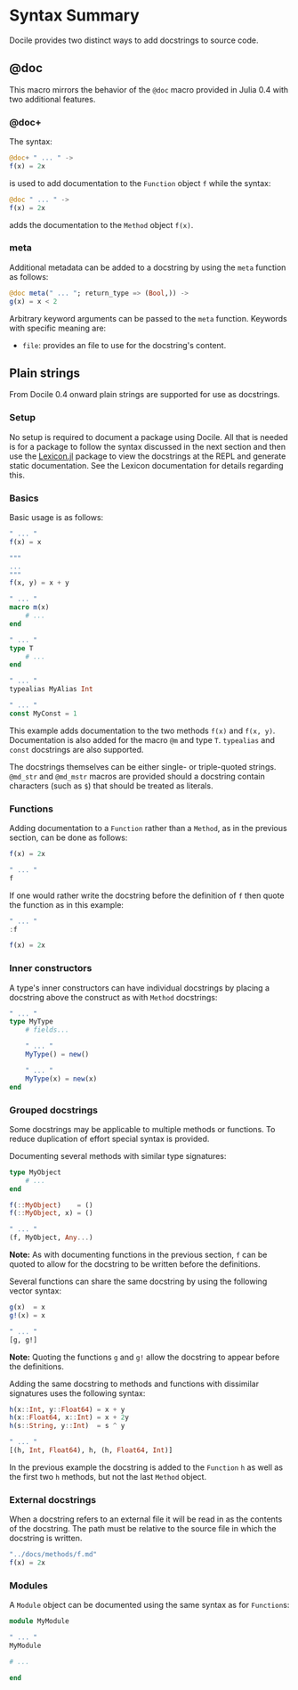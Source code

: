 # Syntax Summary

Docile provides two distinct ways to add docstrings to source code.

## @doc

This macro mirrors the behavior of the ``@doc`` macro provided in Julia 0.4
with two additional features.

### @doc+

The syntax:

```julia
@doc+ " ... " ->
f(x) = 2x
```

is used to add documentation to the ``Function`` object ``f`` while the syntax:

```julia
@doc " ... " ->
f(x) = 2x
```

adds the documentation to the ``Method`` object ``f(x)``.

### meta

Additional metadata can be added to a docstring by using the ``meta`` function as
follows:

```julia
@doc meta(" ... "; return_type => (Bool,)) ->
g(x) = x < 2
```

Arbitrary keyword arguments can be passed to the ``meta`` function. Keywords with
specific meaning are:

* ``file``: provides an file to use for the docstring's content.

## Plain strings

From Docile 0.4 onward plain strings are supported for use as docstrings.

### Setup

No setup is required to document a package using Docile. All that is needed is
for a package to follow the syntax discussed in the next section and then use
the [Lexicon.jl](https://github.com/MichaelHatherly/Lexicon.jl) package to view
the docstrings at the REPL and generate static documentation. See the Lexicon
documentation for details regarding this.

### Basics

Basic usage is as follows:

```julia
" ... "
f(x) = x

"""
...
"""
f(x, y) = x + y

" ... "
macro m(x)
    # ...
end

" ... "
type T
    # ...
end

" ... "
typealias MyAlias Int

" ... "
const MyConst = 1
```

This example adds documentation to the two methods ``f(x)`` and ``f(x, y)``.
Documentation is also added for the macro ``@m`` and type ``T``. ``typealias`` and
``const`` docstrings are also supported.

The docstrings themselves can be either single- or triple-quoted strings.
``@md_str`` and ``@md_mstr`` macros are provided should a docstring contain
characters (such as ``$``) that should be treated as literals.

### Functions

Adding documentation to a ``Function`` rather than a ``Method``, as in the previous
section, can be done as follows:

```julia
f(x) = 2x

" ... "
f
```

If one would rather write the docstring before the definition of ``f`` then
quote the function as in this example:

```julia
" ... "
:f

f(x) = 2x
```

### Inner constructors

A type's inner constructors can have individual docstrings by placing
a docstring above the construct as with ``Method`` docstrings:

```julia
" ... "
type MyType
    # fields...

    " ... "
    MyType() = new()

    " ... "
    MyType(x) = new(x)
end
```

### Grouped docstrings

Some docstrings may be applicable to multiple methods or functions. To
reduce duplication of effort special syntax is provided.

Documenting several methods with similar type signatures:

```julia
type MyObject
    # ...
end

f(::MyObject)    = ()
f(::MyObject, x) = ()

" ... "
(f, MyObject, Any...)
```

**Note:** As with documenting functions in the previous section, ``f`` can be
quoted to allow for the docstring to be written before the definitions.

Several functions can share the same docstring by using the following vector
syntax:

```julia
g(x)  = x
g!(x) = x

" ... "
[g, g!]
```

**Note:** Quoting the functions ``g`` and ``g!`` allow the docstring to appear
before the definitions.

Adding the same docstring to methods and functions with dissimilar signatures uses the
following syntax:

```julia
h(x::Int, y::Float64) = x + y
h(x::Float64, x::Int) = x + 2y
h(s::String, y::Int)  = s ^ y

" ... "
[(h, Int, Float64), h, (h, Float64, Int)]
```

In the previous example the docstring is added to the ``Function`` ``h`` as well as
the first two ``h`` methods, but not the last ``Method`` object.

### External docstrings

When a docstring refers to an external file it will be read in as the contents
of the docstring. The path must be relative to the source file in which the
docstring is written.

```julia
"../docs/methods/f.md"
f(x) = 2x
```

### Modules

A ``Module`` object can be documented using the same syntax as for ``Function``s:

```julia
module MyModule

" ... "
MyModule

# ...

end
```
